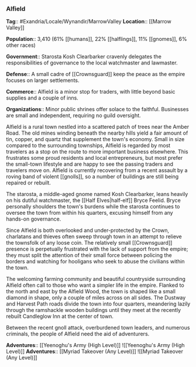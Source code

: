 ### Alfield
**Tag**:: #Exandria/Locale/Wynandir/MarrowValley
**Location**:: [[Marrow Valley]]

**Population**:: 3,410 (61% [[humans]], 22% [[halflings]], 11% [[gnomes]], 6% other races)

**Government**:: Starosta Kosh Clearbarker cravenly delegates the responsibilities of governance to the local watchmaster and lawmaster.

**Defense**:: A small cadre of [[Crownsguard]] keep the peace as the empire focuses on larger settlements.

**Commerce**:: Alfield is a minor stop for traders, with little beyond basic supplies and a couple of inns.

**Organizations**:: Minor public shrines offer solace to the faithful. Businesses are small and independent, requiring no guild oversight.

Alfield is a rural town nestled into a scattered patch of trees near the Amber Road. The old mines winding beneath the nearby hills yield a fair amount of tin, copper, and quartz that supplement the town's economy. Small in size compared to the surrounding townships, Alfield is regarded by most travelers as a stop on the route to more important business elsewhere. This frustrates some proud residents and local entrepreneurs, but most prefer the small-town lifestyle and are happy to see the passing traders and travelers move on. Alfield is currently recovering from a recent assault by a roving band of violent [[gnolls]], so a number of buildings are still being repaired or rebuilt.

The starosta, a middle-aged gnome named Kosh Clearbarker, leans heavily on his dutiful watchmaster, the [[Half Elves|half-elf]] Bryce Feelid. Bryce personally shoulders the town's burdens while the starosta continues to oversee the town from within his quarters, excusing himself from any hands-on governance.

Since Alfield is both overlooked and under-protected by the Crown, charlatans and thieves often sweep through town in an attempt to relieve the townsfolk of any loose coin. The relatively small [[Crownsguard]] presence is perpetually frustrated with the lack of support from the empire; they must split the attention of their small force between policing the borders and watching for hooligans who seek to abuse the civilians within the town.

The welcoming farming community and beautiful countryside surrounding Alfield often call to those who want a simpler life in the empire. Flanked to the north and east by the Alfield Wood, the town is shaped like a small diamond in shape, only a couple of miles across on all sides. The Dustway and Harvest Path roads divide the town into four quarters, meandering lazily through the ramshackle wooden buildings until they meet at the recently rebuilt Candleglow Inn at the center of town.

Between the recent gnoll attack, overburdened town leaders, and numerous criminals, the people of Alfield need the aid of adventurers.

**Adventures**:: [[Yeenoghu's Army (High Level)]]
![[Yeenoghu's Army (High Level)]]
**Adventures**:: [[Myriad Takeover (Any Level)]]
![[Myriad Takeover (Any Level)]]